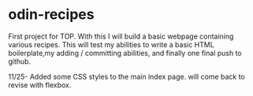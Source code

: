 # odin-recipes

First project for TOP. With this I will build a basic webpage containing various recipes. This will test my abilities to write a basic HTML boilerplate,my adding / committing abilities, and finally one final push to github.

 11/25- Added some CSS styles to the main index page. will come back to revise with flexbox.